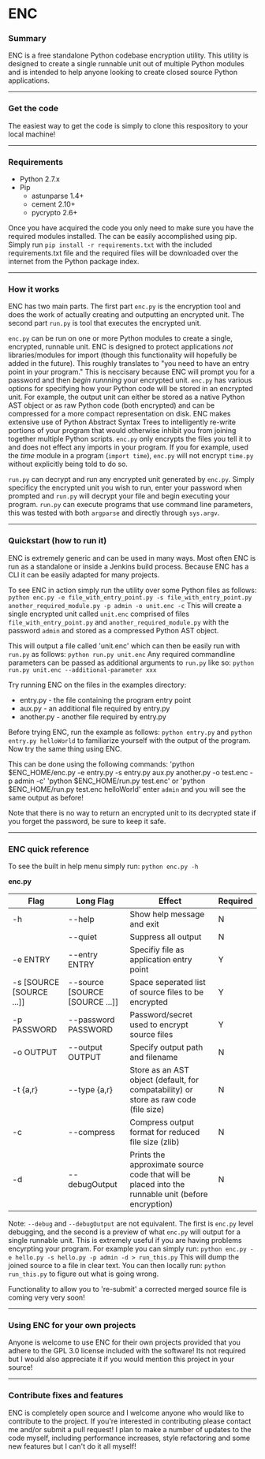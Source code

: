 # ENC

### Summary
ENC is a free standalone Python codebase encryption utility. This utility is designed to create a single runnable unit out of multiple Python modules and is intended to help anyone looking to create closed source Python applications.

---
### Get the code
The easiest way to get the code is simply to clone this respository to your local machine!

---
### Requirements
- Python 2.7.x
- Pip
	- astunparse 1.4+
	- cement 2.10+
	- pycrypto 2.6+

Once you have acquired the code you only need to make sure you have the required modules installed. The can be easily accomplished using pip. Simply run `pip install -r requirements.txt` with the included requirements.txt file and the required files will be downloaded over the internet from the Python package index. 

---
### How it works

ENC has two main parts. The first part `enc.py` is the encryption tool and does the work of actually creating and outputting an encrypted unit. The second part `run.py` is tool that executes the encrypted unit.

`enc.py` can be run on one or more Python modules to create a single, encrypted, runnable unit. ENC is designed to protect applications *not* libraries/modules for import (though this functionality will hopefully be added in the future). This roughly translates to "you need to have an entry point in your program." This is neccisary because ENC will prompt you for a password and then *begin runnning* your encrypted unit. `enc.py` has various options for specifying how your Python code will be stored in an encrypted unit. For example, the output unit can either be stored as a native Python AST object or as raw Python code (both encrypted) and can be compressed for a more compact representation on disk. ENC makes extensive use of Python Abstract Syntax Trees to intelligently re-write portions of your program that would otherwise inhibit you from joining together multiple Python scripts. `enc.py` only encrypts the files you tell it to and does not effect any imports in your program. If you for example, used the *time* module in a program (`import time`), `enc.py` will not encrypt `time.py` without explicitly being told to do so.

`run.py` can decrypt and run any encrypted unit generated by `enc.py`. Simply specificy the encrypted unit you wish to run, enter your password when prompted and `run.py` will decrypt your file and begin executing your program. `run.py` can execute programs that use command line parameters, this was tested with both `argparse` and directly through `sys.argv`.

---
### Quickstart (how to run it)

ENC is extremely generic and can be used in many ways. Most often ENC is run as a standalone or inside a Jenkins build process. Because ENC has a CLI it can be easily adapted for many projects.

To see ENC in action simply run the utility over some Python files as follows:
`python enc.py -e file_with_entry_point.py -s file_with_entry_point.py another_required_module.py -p admin -o unit.enc -c`
This will create a single encrypted unit called `unit.enc` comprised of files `file_with_entry_point.py` and `another_required_module.py` with the password `admin` and stored as a compressed Python AST object.

This will output a file called 'unit.enc' which can then be easily run with `run.py` as follows:
`python run.py unit.enc`
Any required commandline parameters can be passed as additional arguments to `run.py` like so:
`python run.py unit.enc --additional-parameter xxx`

Try running ENC on the files in the examples directory:
- entry.py - the file containing the program entry point
- aux.py - an additional file required by entry.py
- another.py - another file required by entry.py

Before trying ENC, run the example as follows:
`python entry.py`
and
`python entry.py helloWorld`
to familiarize yourself with the output of the program. Now try the same thing using ENC.

This can be done using the following commands:
'python $ENC_HOME/enc.py -e entry.py -s entry.py aux.py another.py -o test.enc -p admin -c'
'python $ENC_HOME/run.py test.enc'
or
'python $ENC_HOME/run.py test.enc helloWorld'
enter `admin` and you will see the same output as before!

Note that there is no way to return an encrypted unit to its decrypted state if you forget the password, be sure to keep it safe.

---
### ENC quick reference

To see the built in help menu simply run:
`python enc.py -h`

**enc.py**

| Flag | Long Flag | Effect | Required|
| --- | --- | --- | --- |
| -h | --help | Show help message and exit | N |
| | --quiet | Suppress all output | N |
| -e ENTRY | --entry ENTRY | Specifiy file as application entry point | Y |
| -s [SOURCE [SOURCE ...]] | --source [SOURCE [SOURCE ...]] | Space seperated list of source files to be encrypted | Y |
| -p PASSWORD | --password PASSWORD | Password/secret used to encrypt source files | Y |
| -o OUTPUT | --output OUTPUT | Specify output path and filename | N |
| -t {a,r} | --type {a,r} | Store as an AST object (default, for compatability) or store as raw code (file size) | N |
| -c | --compress | Compress output format for reduced file size (zlib) | N |
| -d | --debugOutput | Prints the approximate source code that will be placed into the runnable unit (before encryption) | N |

Note: `--debug` and `--debugOutput` are not equivalent. The first is `enc.py` level debugging, and the second is a preview of what `enc.py` will output for a single runnable unit. This is extremely useful if you are having problems encyrpting your program. For example you can simply run:
`python enc.py -e hello.py -s hello.py -p admin -d > run_this.py`
This will dump the joined source to a file in clear text. You can then locally run:
`python run_this.py` to figure out what is going wrong. 

Functionality to allow you to 're-submit' a corrected merged source file is coming very very soon!

---
### Using ENC for your own projects
Anyone is welcome to use ENC for their own projects provided that you adhere to the GPL 3.0 license included with the software! Its not required but I would also appreciate it if you would mention this project in your source!

---
### Contribute fixes and features
ENC is completely open source and I welcome anyone who would like to contribute to the project. If you're interested in contributing please contact me and/or submit a pull request! I plan to make a number of updates to the code myself, including performance increases, style refactoring and some new features but I can't do it all myself!